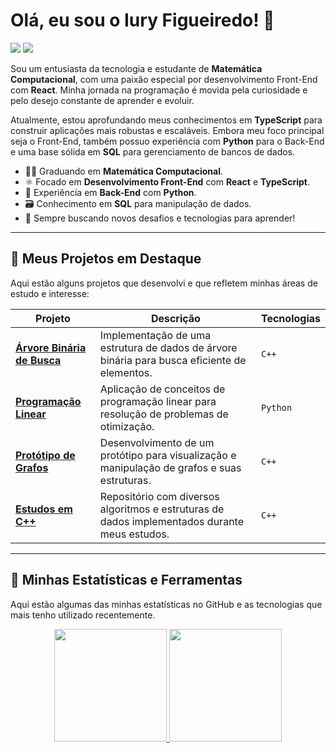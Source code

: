 # Olá, eu sou o Iury Figueiredo! 👋

<p align="left">
  <a href="https://www.linkedin.com/in/iury-figueiredo-/" target="_blank"><img src="https://img.shields.io/badge/-LinkedIn-%230077B5?style=for-the-badge&logo=linkedin&logoColor=white" target="_blank"></a>
  <a href="mailto:iury.figueiredo.dev@gmail.com"><img src="https://img.shields.io/badge/-Gmail-%23333?style=for-the-badge&logo=gmail&logoColor=white" target="_blank"></a>
</p>

Sou um entusiasta da tecnologia e estudante de **Matemática Computacional**, com uma paixão especial por desenvolvimento Front-End com **React**. Minha jornada na programação é movida pela curiosidade e pelo desejo constante de aprender e evoluir.

Atualmente, estou aprofundando meus conhecimentos em **TypeScript** para construir aplicações mais robustas e escaláveis. Embora meu foco principal seja o Front-End, também possuo experiência com **Python** para o Back-End e uma base sólida em **SQL** para gerenciamento de bancos de dados.

- 👨‍🎓 Graduando em **Matemática Computacional**.
- ⚛️ Focado em **Desenvolvimento Front-End** com **React** e **TypeScript**.
- 🐍 Experiência em **Back-End** com **Python**.
- 🗃️ Conhecimento em **SQL** para manipulação de dados.
- 🌱 Sempre buscando novos desafios e tecnologias para aprender!

---

## 🌱 Meus Projetos em Destaque

Aqui estão alguns projetos que desenvolvi e que refletem minhas áreas de estudo e interesse:

| Projeto | Descrição | Tecnologias |
| --- | --- | --- |
| **[Árvore Binária de Busca](https://github.com/loosiury/-rvore-binaria-de-busca)** | Implementação de uma estrutura de dados de árvore binária para busca eficiente de elementos. | `C++` |
| **[Programação Linear](https://github.com/loosiury/Programa-o-linear)** | Aplicação de conceitos de programação linear para resolução de problemas de otimização. | `Python` |
| **[Protótipo de Grafos](https://github.com/loosiury/prototipografoseestruturadedados)** | Desenvolvimento de um protótipo para visualização e manipulação de grafos e suas estruturas. | `C++` |
| **[Estudos em C++](https://github.com/loosiury/c--)** | Repositório com diversos algoritmos e estruturas de dados implementados durante meus estudos. | `C++` |

---

## 🚀 Minhas Estatísticas e Ferramentas

Aqui estão algumas das minhas estatísticas no GitHub e as tecnologias que mais tenho utilizado recentemente.

<p align="center">
  <a href="https://github.com/loosiury">
    <img height="180em" src="https://github-readme-stats.vercel.app/api?username=loosiury&show_icons=true&theme=dracula&include_all_commits=true&count_private=true"/>
    <img height="180em" src="https://github-readme-stats.vercel.app/api/top-langs/?username=loosiury&layout=compact&langs_count=7&theme=dracula"/>
  </a>
</p>
